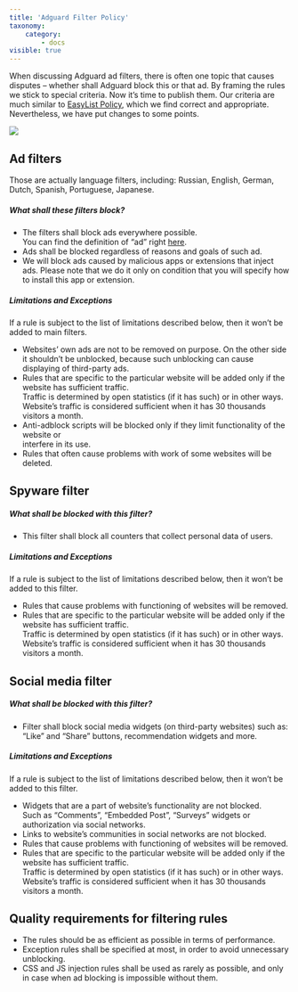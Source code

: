 ```yaml
---
title: 'Adguard Filter Policy'
taxonomy:
    category:
        - docs
visible: true
---
```


When discussing Adguard ad filters, there is often one topic that causes disputes – whether shall Adguard block this or that ad. By framing the rules we stick to special criteria. Now it’s time to publish them. Our criteria are much similar to [EasyList Policy](https://easylist.adblockplus.org/en/policy), which we find correct and appropriate. Nevertheless, we have put changes to some points.

![](https://cdn.adguard.com/public/Adguard/Common/page_filtering.png)


## Ad filters

Those are actually language filters, including: Russian, English, German, Dutch, Spanish, Portuguese, Japanese.

##### What shall these filters block?

- The filters shall block ads everywhere possible.  
 You can find the definition of “ad” right [here](https://easylist.adblockplus.org/blog/2011/07/11/the-definition-of-advert-and-link-exchange-policy).
- Ads shall be blocked regardless of reasons and goals of such ad.
- We will block ads caused by malicious apps or extensions that inject ads. Please note that we do it only on condition that you will specify how to install this app or extension.

##### Limitations and Exceptions

If a rule is subject to the list of limitations described below, then it won’t be added to main filters.

- Websites’ own ads are not to be removed on purpose. On the other side it shouldn’t be unblocked, because such unblocking can cause displaying of third-party ads.
- Rules that are specific to the particular website will be added only if the website has sufficient traffic.  
 Traffic is determined by open statistics (if it has such) or in other ways.  
 Website’s traffic is considered sufficient when it has 30 thousands visitors a month.
- Anti-adblock scripts will be blocked only if they limit functionality of the website or  
 interfere in its use.
- Rules that often cause problems with work of some websites will be deleted.


## Spyware filter

##### What shall be blocked with this filter?

- This filter shall block all counters that collect personal data of users.

##### Limitations and Exceptions

If a rule is subject to the list of limitations described below, then it won’t be added to this filter.

- Rules that cause problems with functioning of websites will be removed.
- Rules that are specific to the particular website will be added only if the website has sufficient traffic.  
 Traffic is determined by open statistics (if it has such) or in other ways.  
 Website’s traffic is considered sufficient when it has 30 thousands visitors a month.


## Social media filter

##### What shall be blocked with this filter?

- Filter shall block social media widgets (on third-party websites) such as: “Like” and “Share” buttons, recommendation widgets and more.

##### Limitations and Exceptions

If a rule is subject to the list of limitations described below, then it won’t be added to this filter.

- Widgets that are a part of website’s functionality are not blocked.  
 Such as “Comments”, “Embedded Post”, “Surveys” widgets or authorization via social networks.
- Links to website’s communities in social networks are not blocked.
- Rules that cause problems with functioning of websites will be removed.
- Rules that are specific to the particular website will be added only if the website has sufficient traffic.  
 Traffic is determined by open statistics (if it has such) or in other ways.  
 Website’s traffic is considered sufficient when it has 30 thousands visitors a month.


## Quality requirements for filtering rules

- The rules should be as efficient as possible in terms of performance.
- Exception rules shall be specified at most, in order to avoid unnecessary unblocking.
- CSS and JS injection rules shall be used as rarely as possible, and only in case when ad blocking is impossible without them.